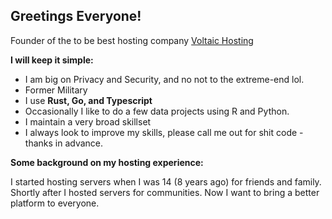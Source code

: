 ## Greetings Everyone!

Founder of the to be best hosting company [Voltaic Hosting](https://www.voltaic.host)

**I will keep it simple:**

- I am big on Privacy and Security, and no not to the extreme-end lol.
- Former Military
- I use **Rust, Go, and Typescript**
- Occasionally I like to do a few data projects using R and Python.
- I maintain a very broad skillset
- I always look to improve my skills, please call me out for shit code - thanks in advance.

**Some background on my hosting experience:**

I started hosting servers when I was 14 (8 years ago) for friends and family. Shortly after I hosted servers for communities. Now I want to bring a better platform to everyone. 
